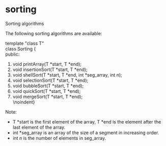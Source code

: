 # sorting
Sorting algorithms

The following sorting algorithms are available: 

template "class T"\
class Sorting {\
public:
1.    void printArray(T *start, T *end);
2.    void insertionSort(T *start, T *end);
3.    void shellSort(T *start, T *end, int *seg_array, int n);
4.    void selectionSort(T *start, T *end);
5.    void bubbleSort(T *start, T *end);
6.    void quickSort(T *start, T *end);
7.    void mergeSort(T *start, T *end);\
\noindent}

Note:
- T *start is the first element of the array, T *end is the element after the last element of the array.
- int *seg_array is an array of the size of a segment in increasing order.
- int n is the number of elements in seg_array.
